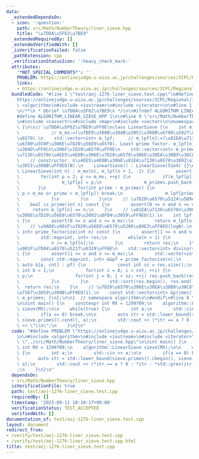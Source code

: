 ```yaml
---
data:
  _extendedDependsOn:
  - icon: ':question:'
    path: src/Math/NumberTheory/liner_sieve.hpp
    title: "\u7DDA\u5F62\u7BE9"
  _extendedRequiredBy: []
  _extendedVerifiedWith: []
  _isVerificationFailed: false
  _pathExtension: cpp
  _verificationStatusIcon: ':heavy_check_mark:'
  attributes:
    '*NOT_SPECIAL_COMMENTS*': ''
    PROBLEM: https://onlinejudge.u-aizu.ac.jp/challenges/sources/ICPC/Regional/1276
    links:
    - https://onlinejudge.u-aizu.ac.jp/challenges/sources/ICPC/Regional/1276
  bundledCode: "#line 1 \"test/aoj-1276-liner_sieve.test.cpp\"\n#define PROBLEM \"\
    https://onlinejudge.u-aizu.ac.jp/challenges/sources/ICPC/Regional/1276\"\n\n#include\
    \ <algorithm>\n#include <iostream>\n#include <iterator>\n\n#line 1 \"src/Math/NumberTheory/liner_sieve.hpp\"\
    \n/**\n * @brief \u7DDA\u5F62\u7BE9\n */\n\n#ifndef ALGORITHM_LINEAR_SIEVE_HPP\n\
    #define ALGORITHM_LINEAR_SIEVE_HPP 1\n\n#line 9 \"src/Math/NumberTheory/liner_sieve.hpp\"\
    \n#include <cassert>\n#include <map>\n#include <vector>\n\nnamespace algorithm\
    \ {\n\n// \u7DDA\u5F62\u7BE9\uFF0E\nclass LinearSieve {\n    int m_mx;       \
    \            // m_mx:=(\u7BE9\u306B\u304B\u3051\u308B\u6700\u5927\u306E\u81EA\u7136\
    \u6570).\n    std::vector<int> m_lpf;     // m_lpf[n]:=(\u81EA\u7136\u6570n\u306E\
    \u6700\u5C0F\u306E\u7D20\u56E0\u6570). Least prime factor. m_lpf[n]==n \u306E\u3068\
    \u304D\uFF0Cn\u306F\u7D20\u6570\uFF0E\n    std::vector<int> m_primes;  // m_primes[]:=(\u81EA\
    \u7136\u6570n\u4EE5\u4E0B\u306E\u7D20\u6570\u306E\u30EA\u30B9\u30C8).\n\npublic:\n\
    \    // constructor. n\u4EE5\u4E0B\u306E\u81EA\u7136\u6570\u3092\u7BE9\u306B\u304B\
    \u3051\u308B\uFF0EO(N).\n    LinearSieve() : LinearSieve(51e4) {}\n    explicit\
    \ LinearSieve(int n) : m_mx(n), m_lpf(n + 1, -1) {\n        assert(n >= 0);\n\
    \        for(int p = 2; p <= m_mx; ++p) {\n            if(m_lpf[p] == -1) {\n\
    \                m_lpf[p] = p;\n                m_primes.push_back(p);\n     \
    \       }\n            for(int prime : m_primes) {\n                if(prime *\
    \ p > m_mx or prime > m_lpf[p]) break;\n                m_lpf[prime * p] = prime;\n\
    \            }\n        }\n    }\n\n    // \u7D20\u6570\u5224\u5B9A\uFF0EO(1).\n\
    \    bool is_prime(int n) const {\n        assert(0 <= n and n <= m_mx);\n   \
    \     return m_lpf[n] == n;\n    }\n    // \u81EA\u7136\u6570n\u306E\u6700\u5C0F\
    \u306E\u7D20\u56E0\u6570\u3092\u8FD4\u3059\uFF0EO(1).\n    int lpf(int n) const\
    \ {\n        assert(0 <= n and n <= m_mx);\n        return m_lpf[n];\n    }\n\
    \    // \u9AD8\u901F\u7D20\u56E0\u6570\u5206\u89E3\uFF0EO(logN).\n    std::map<int,\
    \ int> prime_factorize(int n) const {\n        assert(1 <= n and n <= m_mx);\n\
    \        std::map<int, int> res;\n        while(n > 1) {\n            res[m_lpf[n]]++;\n\
    \            n /= m_lpf[n];\n        }\n        return res;\n    }\n    // \u9AD8\
    \u901F\u7D04\u6570\u5217\u6319\uFF0E\n    std::vector<int> divisors(int n) const\
    \ {\n        assert(1 <= n and n <= m_mx);\n        std::vector<int> res({1});\n\
    \        const std::map<int, int> &&pf = prime_factorize(n);\n        for(const\
    \ auto &[p, cnt] : pf) {\n            const int sz = res.size();\n           \
    \ int b = 1;\n            for(int i = 0; i < cnt; ++i) {\n                b *=\
    \ p;\n                for(int j = 0; j < sz; ++j) res.push_back(res[j] * b);\n\
    \            }\n        }\n        std::sort(res.begin(), res.end());\n      \
    \  return res;\n    }\n    // \u7D20\u6570\u306E\u30EA\u30B9\u30C8\u3092\u53C2\
    \u7167\u3059\u308B\uFF0EO(1).\n    const std::vector<int> &primes() const { return\
    \ m_primes; }\n};\n\n}  // namespace algorithm\n\n#endif\n#line 8 \"test/aoj-1276-liner_sieve.test.cpp\"\
    \n\nint main() {\n    constexpr int MX = 1299709;\n    algorithm::LinearSieve\
    \ sieve(MX);\n\n    while(true) {\n        int a;\n        std::cin >> a;\n\n\
    \        if(a == 0) break;\n\n        auto itr = std::lower_bound(sieve.primes().cbegin(),\
    \ sieve.primes().cend(), a);\n        std::cout << (*itr == a ? 0 : *itr - *std::prev(itr))\
    \ << \"\\n\";\n    }\n}\n"
  code: "#define PROBLEM \"https://onlinejudge.u-aizu.ac.jp/challenges/sources/ICPC/Regional/1276\"\
    \n\n#include <algorithm>\n#include <iostream>\n#include <iterator>\n\n#include\
    \ \"../src/Math/NumberTheory/liner_sieve.hpp\"\n\nint main() {\n    constexpr\
    \ int MX = 1299709;\n    algorithm::LinearSieve sieve(MX);\n\n    while(true)\
    \ {\n        int a;\n        std::cin >> a;\n\n        if(a == 0) break;\n\n \
    \       auto itr = std::lower_bound(sieve.primes().cbegin(), sieve.primes().cend(),\
    \ a);\n        std::cout << (*itr == a ? 0 : *itr - *std::prev(itr)) << \"\\n\"\
    ;\n    }\n}\n"
  dependsOn:
  - src/Math/NumberTheory/liner_sieve.hpp
  isVerificationFile: true
  path: test/aoj-1276-liner_sieve.test.cpp
  requiredBy: []
  timestamp: '2023-09-11 18:10:17+09:00'
  verificationStatus: TEST_ACCEPTED
  verifiedWith: []
documentation_of: test/aoj-1276-liner_sieve.test.cpp
layout: document
redirect_from:
- /verify/test/aoj-1276-liner_sieve.test.cpp
- /verify/test/aoj-1276-liner_sieve.test.cpp.html
title: test/aoj-1276-liner_sieve.test.cpp
---
```

